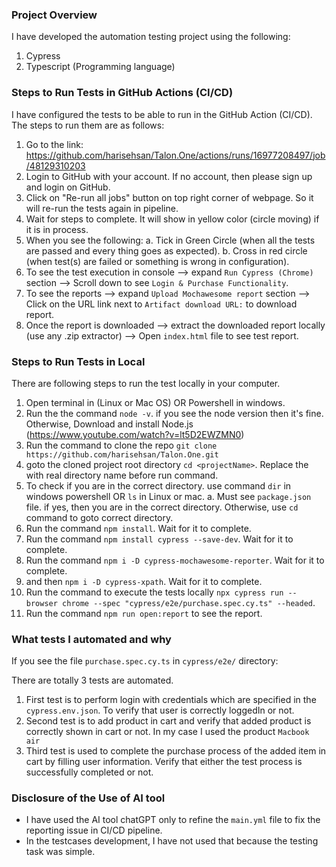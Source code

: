 ### Project Overview
I have developed the automation testing project using the following:
1. Cypress
2. Typescript (Programming language)


### Steps to Run Tests in GitHub Actions (CI/CD)
I have configured the tests to be able to run in the GitHub Action (CI/CD). The steps to run them are as follows:

1. Go to the link: https://github.com/harisehsan/Talon.One/actions/runs/16977208497/job/48129310203
2. Login to GitHub with your account. If no account, then please sign up and login on GitHub.
3. Click on "Re-run all jobs" button on top right corner of webpage. So it will re-run the tests again in pipeline.
4. Wait for steps to complete. It will show in yellow color (circle moving) if it is in process.
5. When you see the following:
   a. Tick in Green Circle (when all the tests are passed and every thing goes as expected).
   b. Cross in red circle (when test(s) are failed or something is wrong in configuration).
6. To see the test execution in console --> expand `Run Cypress (Chrome)` section --> Scroll down to see `Login & Purchase Functionality`.
7. To see the reports --> expand `Upload Mochawesome report` section --> Click on the URL link next to `Artifact download URL:` to download report.
8. Once the report is downloaded --> extract the downloaded report locally (use any .zip extractor) --> Open `index.html` file to see test report.  

### Steps to Run Tests in Local
There are following steps to run the test locally in your computer.

1. Open terminal in (Linux or Mac OS) OR Powershell in windows. 
2. Run the the command `node -v`. if you see the node version then it's fine. Otherwise, Download and install Node.js (https://www.youtube.com/watch?v=lt5D2EWZMN0)
2. Run the command to clone the repo `git clone https://github.com/harisehsan/Talon.One.git`
3. goto the cloned project root directory `cd <projectName>`. Replace the <projectName> with real directory name before run command.
4. To check if you are in the correct directory. use command `dir` in windows powershell OR `ls` in Linux or mac.
   a. Must see `package.json` file. if yes, then you are in the correct directory. Otherwise, use `cd` command to goto correct directory.
5. Run the command `npm install`. Wait for it to complete.
6. Run the command `npm install cypress --save-dev`. Wait for it to complete.
7. Run the command `npm i -D cypress-mochawesome-reporter`. Wait for it to complete.
8. and then `npm i -D cypress-xpath`. Wait for it to complete.
9. Run the command to execute the tests locally `npx cypress run --browser chrome --spec "cypress/e2e/purchase.spec.cy.ts" --headed`.
10. Run the command `npm run open:report` to see the report.

### What tests I automated and why
If you see the file `purchase.spec.cy.ts` in `cypress/e2e/` directory:

There are totally 3 tests are automated.
1. First test is to perform login with credentials which are specified in the `cypress.env.json`. To verify that user is correctly loggedIn or not.
2. Second test is to add product in cart and verify that added product is correctly shown in cart or not. In my case I used the product `Macbook air`
3. Third test is used to complete the purchase process of the added item in cart by filling user information. Verify that either the test process is successfully completed or not.

### Disclosure of the Use of AI tool

- I have used the AI tool chatGPT only to refine the `main.yml` file to fix the reporting issue in CI/CD pipeline. 
- In the testcases development, I have not used that because the testing task was simple.